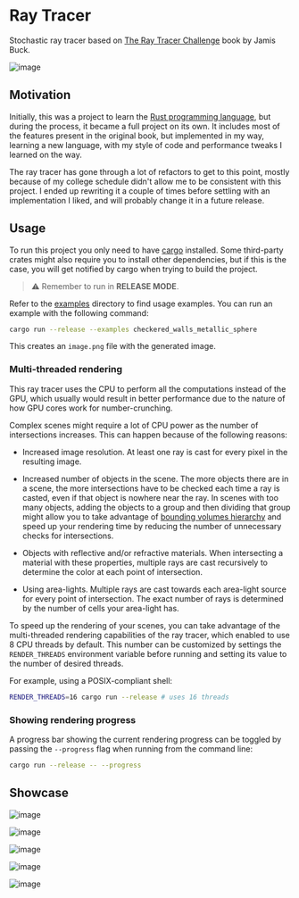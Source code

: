 # Ray Tracer

Stochastic ray tracer based on [The Ray Tracer Challenge](http://raytracerchallenge.com/) book by Jamis Buck.

![image](https://user-images.githubusercontent.com/47466248/216463087-b68ebef4-c426-4a11-a01f-cd8fae2635d0.png)

## Motivation

Initially, this was a project to learn the [Rust programming language](https://rust-lang.org), but during the process, it became a full project on its own. It includes most of the features present in the original book, but implemented in my way, learning a new language, with my style of code and performance tweaks I learned on the way.

The ray tracer has gone through a lot of refactors to get to this point, mostly because of my college schedule didn't allow me to be consistent with this project. I ended up rewriting it a couple of times before settling with an implementation I liked, and will probably change it in a future release.

## Usage

To run this project you only need to have [cargo](https://github.com/rust-lang/cargo) installed. Some third-party crates might also require you to install other dependencies, but if this is the case, you will get notified by cargo when trying to build the project.

> ⚠️ Remember to run in **RELEASE MODE**.  

Refer to the [examples](https://github.com/regexPattern/raytracer/tree/main/examples) directory to find usage examples. You can run an example with the following command:

```bash
cargo run --release --examples checkered_walls_metallic_sphere
```

This creates an `image.png` file with the generated image.

### Multi-threaded rendering

This ray tracer uses the CPU to perform all the computations instead of the GPU, which usually would result in better performance due to the nature of how GPU cores work for number-crunching.

Complex scenes might require a lot of CPU power as the number of intersections increases. This can happen because of the following reasons:

* Increased image resolution. At least one ray is cast for every pixel in the resulting image.

* Increased number of objects in the scene. The more objects there are in a scene, the more intersections have to be checked each time a ray is casted, even if that object is nowhere near the ray.  In scenes with too many objects, adding the objects to a group and then dividing that group might allow you to take advantage of [bounding volumes hierarchy](https://en.wikipedia.org/wiki/Bounding_volume_hierarchy) and speed up your rendering time by reducing the number of unnecessary checks for intersections. 

* Objects with reflective and/or refractive materials. When intersecting a material with these properties, multiple rays are cast recursively to determine the color at each point of intersection.

* Using area-lights. Multiple rays are cast towards each area-light source for every point of intersection. The exact number of rays is determined by the number of cells your area-light has.

To speed up the rendering of your scenes, you can take advantage of the multi-threaded rendering capabilities of the ray tracer, which enabled to use 8 CPU threads by default. This number can be customized by settings the `RENDER_THREADS` environment variable before running and setting its value to the number of desired threads.

For example, using a POSIX-compliant shell:

```bash
RENDER_THREADS=16 cargo run --release # uses 16 threads
```

### Showing rendering progress

A progress bar showing the current rendering progress can be toggled by passing the `--progress` flag when running from the command line:

```bash
cargo run --release -- --progress
```

## Showcase

![image](https://user-images.githubusercontent.com/47466248/215909726-3cce527e-0099-4a12-ba1e-9dd43e9c49ab.png)

![image](https://user-images.githubusercontent.com/47466248/215909160-94573446-b190-463f-ab7b-c5e153980720.png)

![image](https://user-images.githubusercontent.com/47466248/215910472-6fb5d0d8-6e0b-41ce-bdc8-de898fc731b2.png)

![image](https://user-images.githubusercontent.com/47466248/215910704-7cd5e01c-0906-42ee-8bfe-1e2fe19d282f.png)

![image](https://user-images.githubusercontent.com/47466248/216421620-3e8165a4-5aa9-47a8-8975-26dfaff4a338.png)

